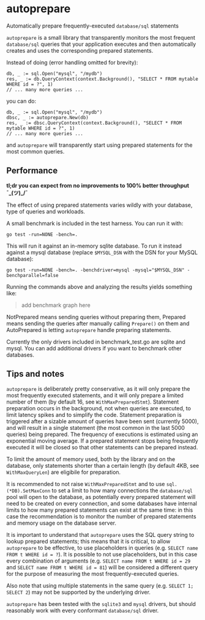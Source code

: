 # autoprepare
Automatically prepare frequently-executed `database/sql` statements

`autoprepare` is a small library that transparently monitors the most frequent `database/sql` queries that
your application executes and then automatically creates and uses the corresponding prepared statements.

Instead of doing (error handling omitted for brevity):

```
db, _ := sql.Open("mysql", "/mydb")
res, _ := db.QueryContext(context.Background(), "SELECT * FROM mytable WHERE id = ?", 1)
// ... many more queries ...
```

you can do:

```
db, _ := sql.Open("mysql", "/mydb")
dbsc, _ := autoprepare.New(db)
res, _ := dbsc.QueryContext(context.Background(), "SELECT * FROM mytable WHERE id = ?", 1)
// ... many more queries ...
```

and `autoprepare` will transparently start using prepared statements for the most common queries.

## Performance

**tl;dr you can expect from no improvements to 100% better throughput ¯\_(ツ)_/¯** 

The effect of using prepared statements varies wildly with your database, type of queries and workloads.

A small benchmark is included in the test harness. You can run it with:

```
go test -run=NONE -bench=.
```

This will run it against an in-memory sqlite database. To run it instead against a mysql database
(replace `$MYSQL_DSN` with the DSN for your MySQL database):

```
go test -run=NONE -bench=. -benchdriver=mysql -mysql="$MYSQL_DSN" -benchparallel=false
```

Running the commands above and analyzing the results yields something like:

> add benchmark graph here

NotPrepared means sending queries without preparing them, Prepared means sending the queries after
manually calling `Prepare()` on them and AutoPrepared is letting `autoprepare` handle preparing
statements.

Currently the only drivers included in benchmark_test.go are sqlite and mysql. You can add additional
drivers if you want to benchmark other databases.

## Tips and notes

`autoprepare` is deliberately pretty conservative, as it will only prepare the most frequently executed 
statements, and it will only prepare a limited number of them (by default 16, see `WithMaxPreparedStmt`).
Statement preparation occurs in the background, not when queries are executed, to limit latency spikes
and to simplify the code. Statement preparation is triggered after a sizable amount of queries have been
sent (currently 5000), and will result in a single statement (the most common in the last 5000 queries)
being prepared. The frequency of executions is estimated using an exponential moving average.
If a prepared statement stops being frequently executed it will be closed so that other statements can be
prepared instead.

To limit the amount of memory used, both by the library and on the database, only statements shorter
than a certain length (by default 4KB, see `WithMaxQueryLen`) are eligibile for preparation.

It is recommended to not raise `WithMaxPreparedStmt` and to use `sql.(*DB).SetMaxConn` to set a limit to 
how many connections the `database/sql` pool will open to the database, as potentially every prepared
statement will need to be created on every connection, and some databases have internal limits to how
many prepared statements can exist at the same time: in this case the recommendation is to monitor the
number of prepared statements and memory usage on the database server.

It is important to understand that `autoprepare` uses the SQL query string to lookup prepared statements;
this means that it is critical, to allow `autoprepare` to be effective, to use placeholders in queries
(e.g. `SELECT name FROM t WHERE id = ?`). It is possible to not use placeholders, but in this case every
combination of arguments (e.g. `SELECT name FROM t WHERE id = 29` and `SELECT name FROM t WHERE id = 81`)
will be considered a different query for the purpose of measuring the most frequently-executed queries.

Also note that using multiple statements in the same query (e.g. `SELECT 1; SELECT 2`) may not be supported
by the underlying driver.

`autoprepare` has been tested with the `sqlite3` and `mysql` drivers, but should reasonably work with
every conformant `database/sql` driver.
